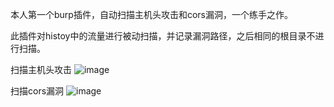 本人第一个burp插件，自动扫描主机头攻击和cors漏洞，一个练手之作。

此插件对histoy中的流量进行被动扫描，并记录漏洞路径，之后相同的根目录不进行扫描。

 扫描主机头攻击
 ![image](https://github.com/user-attachments/assets/f0a6f705-b93d-4dd5-bd9c-d9ee47319ccf)


 扫描cors漏洞
 ![image](https://github.com/user-attachments/assets/3ec49ff1-692d-4cf2-9d07-a0f06ab2ad9b)



